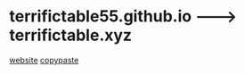 # terrifictable55.github.io  --->  terrifictable.xyz
[website](https://terrifictable.xyz/)
[copypaste](https://terrifictable.xyz/cool/)
